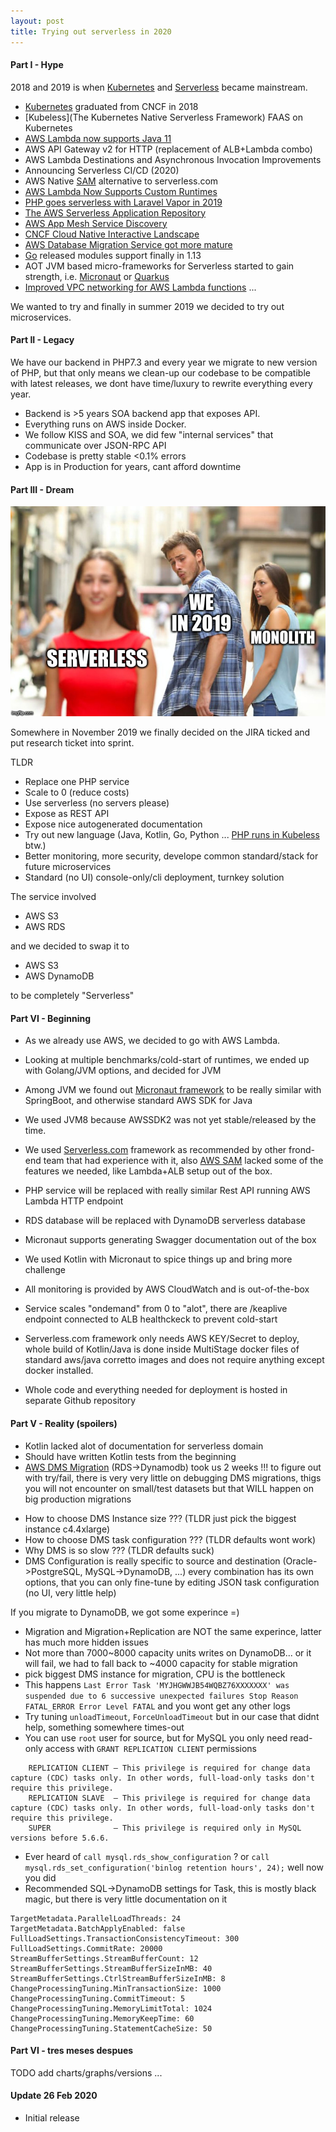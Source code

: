 ```yaml
---
layout: post
title: Trying out serverless in 2020
---
```


#### Part I - Hype 

2018 and 2019 is when [Kubernetes](https://www.cncf.io/blog/2018/03/06/kubernetes-first-cncf-project-graduate/) and [Serverless](https://serverless.com/blog/) became mainstream.

- [Kubernetes](https://kubernetes.io/blog/) graduated from CNCF in 2018 
- [Kubeless](The Kubernetes Native Serverless Framework) FAAS on Kubernetes
- [AWS Lambda now supports Java 11](https://aws.amazon.com/about-aws/whats-new/2019/11/aws-lambda-supports-java-11/)
- AWS API Gateway v2 for HTTP (replacement of ALB+Lambda combo)
- AWS Lambda Destinations and Asynchronous Invocation Improvements
- Announcing Serverless CI/CD (2020)
- AWS Native [SAM](https://aws.amazon.com/serverless/sam/) alternative to serverless.com
- [AWS Lambda Now Supports Custom Runtimes](https://aws.amazon.com/about-aws/whats-new/2018/11/aws-lambda-now-supports-custom-runtimes-and-layers/)
- [PHP goes serverless with Laravel Vapor in 2019](https://vapor.laravel.com/)
- [The AWS Serverless Application Repository](https://aws.amazon.com/serverless/serverlessrepo/)
- [AWS App Mesh Service Discovery](https://aws.amazon.com/about-aws/whats-new/2019/06/aws-app-mesh-service-discovery-with-aws-cloud-map-generally-available/)
- [CNCF Cloud Native Interactive Landscape](https://landscape.cncf.io/format=serverless)
- [AWS Database Migration Service got more mature](https://docs.aws.amazon.com/dms/index.html)
- [Go](https://golang.org/) released modules support finally in 1.13
- AOT JVM based micro-frameworks for Serverless started to gain strength, i.e. [Micronaut](micronaut.io) or [Quarkus](quarkus.io)
- [Improved VPC networking for AWS Lambda functions](https://aws.amazon.com/blogs/compute/announcing-improved-vpc-networking-for-aws-lambda-functions/)
...

We wanted to try and finally in summer 2019 we decided to try out microservices.

#### Part II - Legacy

We have our backend in PHP7.3 and every year we migrate to new version of PHP, but that only means we clean-up our codebase
to be compatible with latest releases, we dont have time/luxury to rewrite everything every year.

* Backend is >5 years SOA backend app that exposes API.
* Everything runs on AWS inside Docker.
* We follow KISS and SOA, we did few "internal services" that communicate over JSON-RPC API
* Codebase is pretty stable <0.1% errors
* App is in Production for years, cant afford downtime

#### Part III - Dream

![ThEdReAm](/images/serverless2019.jpg)

Somewhere in November 2019 we finally decided on the JIRA ticked and put research ticket into sprint.

TLDR

- Replace one PHP service 
- Scale to 0 (reduce costs)
- Use serverless (no servers please)
- Expose as REST API
- Expose nice autogenerated documentation
- Try out new language (Java, Kotlin, Go, Python ... [PHP runs in Kubeless](https://github.com/kubeless/kubeless/tree/master/examples/php) btw.)
- Better monitoring, more security, develope common standard/stack for future microservices
- Standard (no UI) console-only/cli deployment, turnkey solution

The service involved
- AWS S3
- AWS RDS

and we decided to swap it to
- AWS S3
- AWS DynamoDB

to be completely "Serverless"

#### Part VI - Beginning

- As we already use AWS, we decided to go with AWS Lambda.
- Looking at multiple benchmarks/cold-start of runtimes, we ended up with Golang/JVM options, and decided for JVM
- Among JVM we found out [Micronaut framework](https://guides.micronaut.io/micronaut-function-aws-lambda/guide/index.html) to be really similar with SpringBoot, and otherwise standard AWS SDK for Java
- We used JVM8 because AWSSDK2 was not yet stable/released by the time.
- We used [Serverless.com](https://serverless.com/) framework as recommended by other frond-end team that had experience with it,
also [AWS SAM](https://aws.amazon.com/serverless/sam/) lacked some of the features we needed, like Lambda+ALB setup out of the box.

- PHP service will be replaced with really similar Rest API running AWS Lambda HTTP endpoint
- RDS database will be replaced with DynamoDB serverless database
- Micronaut supports generating Swagger documentation out of the box
- We used Kotlin with Micronaut to spice things up and bring more challenge
- All monitoring is provided by AWS CloudWatch and is out-of-the-box
- Service scales "ondemand" from 0 to "alot", there are /keaplive endpoint connected to ALB healthckeck to prevent cold-start
- Serverless.com framework only needs AWS KEY/Secret to deploy, whole build of Kotlin/Java is done inside MultiStage docker files of 
standard aws/java corretto images and does not require anything except docker installed.
- Whole code and everything needed for deployment is hosted in separate Github repository

#### Part V - Reality (spoilers)

- Kotlin lacked alot of documentation for serverless domain
- Should have written Kotlin tests from the beginning
- [AWS DMS Migration](https://aws.amazon.com/blogs/database/debugging-your-aws-dms-migrations-what-to-do-when-things-go-wrong-part-3/) (RDS->Dynamodb) took us 2 weeks !!! to figure out with try/fail,
there is very very little on debugging DMS migrations, thigs you will not encounter on small/test datasets but that WILL happen on big production migrations
* How to choose DMS Instance size ??? (TLDR just pick the biggest instance c4.4xlarge)
* How to choose DMS task configuration ??? (TLDR defaults wont work)
* Why DMS is so slow ??? (TLDR defaults suck)
* DMS Configuration is really specific to source and destination (Oracle->PostgreSQL, MySQL->DynamoDB, ...) every combination has its own options,
that you can only fine-tune by editing JSON task configuration (no UI, very little help)

If you migrate to DynamoDB, we got some experince =)

- Migration and Migration+Replication are NOT the same experince, latter has much more hidden issues
- Not more than 7000~8000 capacity units writes on DynamoDB... or it will fail, we had to fall back to ~4000 capacity for stable migration
- pick biggest DMS instance for migration, CPU is the bottleneck
- This happens `Last Error Task 'MYJHGWWJB54WQBZ76XXXXXXX' was suspended due to 6 successive unexpected failures Stop Reason FATAL_ERROR Error Level FATAL` and you wont get any other logs
- Try tuning `unloadTimeout`, `ForceUnloadTimeout` but in our case that didnt help, something somewhere times-out
- You can use `root` user for source, but for MySQL you only need read-only access with `GRANT REPLICATION CLIENT` permissions
```
    REPLICATION CLIENT – This privilege is required for change data capture (CDC) tasks only. In other words, full-load-only tasks don't require this privilege.
    REPLICATION SLAVE  – This privilege is required for change data capture (CDC) tasks only. In other words, full-load-only tasks don't require this privilege.
    SUPER              – This privilege is required only in MySQL versions before 5.6.6.
```
- Ever heard of `call mysql.rds_show_configuration` ? or `call mysql.rds_set_configuration('binlog retention hours', 24);` well now you did
- Recommended SQL->DynamoDB settings for Task, this is mostly black magic, but there is very little documentation on it
 
```
TargetMetadata.ParallelLoadThreads: 24
TargetMetadata.BatchApplyEnabled: false
FullLoadSettings.TransactionConsistencyTimeout: 300
FullLoadSettings.CommitRate: 20000
StreamBufferSettings.StreamBufferCount: 12
StreamBufferSettings.StreamBufferSizeInMB: 40
StreamBufferSettings.CtrlStreamBufferSizeInMB: 8
ChangeProcessingTuning.MinTransactionSize: 1000
ChangeProcessingTuning.CommitTimeout: 5
ChangeProcessingTuning.MemoryLimitTotal: 1024
ChangeProcessingTuning.MemoryKeepTime: 60
ChangeProcessingTuning.StatementCacheSize: 50
```


#### Part VI - tres meses despues

TODO add charts/graphs/versions ...

#### Update 26 Feb 2020
   * Initial release